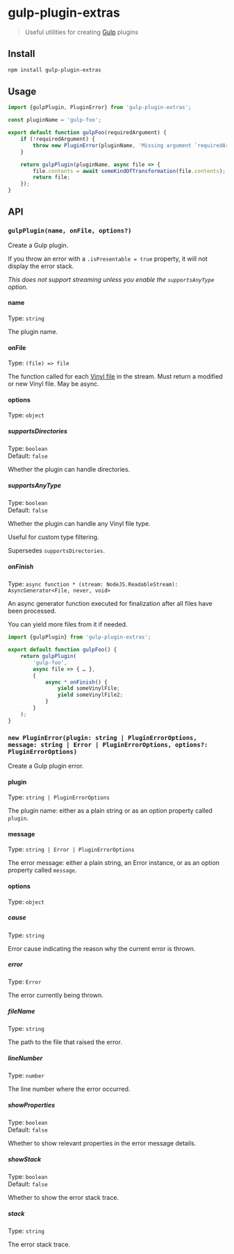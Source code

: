 # gulp-plugin-extras

> Useful utilities for creating [Gulp](https://github.com/gulpjs/gulp) plugins

## Install

```sh
npm install gulp-plugin-extras
```

## Usage

```js
import {gulpPlugin, PluginError} from 'gulp-plugin-extras';

const pluginName = 'gulp-foo';

export default function gulpFoo(requiredArgument) {
	if (!requiredArgument) {
		throw new PluginError(pluginName, 'Missing argument `requiredArgumentr`');
	}

	return gulpPlugin(pluginName, async file => {
		file.contents = await someKindOfTransformation(file.contents);
		return file;
	});
}
```

## API

### `gulpPlugin(name, onFile, options?)`

Create a Gulp plugin.

If you throw an error with a `.isPresentable = true` property, it will not display the error stack.

*This does not support streaming unless you enable the `supportsAnyType` option.*

#### name

Type: `string`

The plugin name.

#### onFile

Type: `(file) => file`

The function called for each [Vinyl file](https://github.com/gulpjs/vinyl) in the stream. Must return a modified or new Vinyl file. May be async.

#### options

Type: `object`

##### supportsDirectories

Type: `boolean`\
Default: `false`

Whether the plugin can handle directories.

##### supportsAnyType

Type: `boolean`\
Default: `false`

Whether the plugin can handle any Vinyl file type.

Useful for custom type filtering.

Supersedes `supportsDirectories`.

##### onFinish

Type: `async function * (stream: NodeJS.ReadableStream): AsyncGenerator<File, never, void>`

An async generator function executed for finalization after all files have been processed.

You can yield more files from it if needed.

```js
import {gulpPlugin} from 'gulp-plugin-extras';

export default function gulpFoo() {
	return gulpPlugin(
		'gulp-foo',
		async file => { … },
		{
			async * onFinish() {
				yield someVinylFile;
				yield someVinylFile2;
			}
		}
	);
}
```

### `new PluginError(plugin: string | PluginErrorOptions, message: string | Error | PluginErrorOptions, options?: PluginErrorOptions)`

Create a Gulp plugin error.

#### plugin

Type: `string | PluginErrorOptions`

The plugin name: either as a plain string or as an option property called `plugin`.

#### message

Type: `string | Error | PluginErrorOptions`

The error message: either a plain string, an Error instance, or as an option property called `message`.

#### options

Type: `object`

##### cause

Type: `string`

Error cause indicating the reason why the current error is thrown.

##### error

Type: `Error`

The error currently being thrown.

##### fileName

Type: `string`

The path to the file that raised the error.

##### lineNumber

Type: `number`

The line number where the error occurred.

##### showProperties

Type: `boolean`\
Default: `false`

Whether to show relevant properties in the error message details.

##### showStack

Type: `boolean`\
Default: `false`

Whether to show the error stack trace.

##### stack

Type: `string`

The error stack trace.
